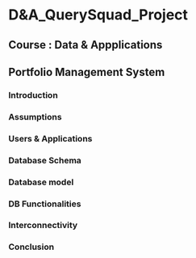 # D&A_QuerySquad_Project

## Course : Data &amp; Appplications 
## Portfolio Management System

### Introduction

### Assumptions

### Users & Applications

### Database Schema

### Database model

### DB Functionalities

### Interconnectivity

### Conclusion
